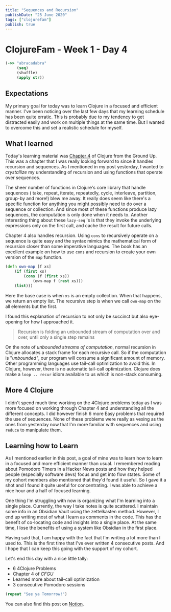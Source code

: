```yaml
---
title: "Sequences and Recursion"
publishDate: "25 June 2020"
tags: ["clojurefam"]
publish: true
---
```


# ClojureFam - Week 1 - Day 4

```clojure
(->> "abracadabra"
     (seq)
     (shuffle)
     (apply str))
```

## Expectations

My primary goal for today was to learn Clojure in a focused and efficient manner. I've been noticing over the last few days that my learning schedule has been quite erratic. This is probably due to my tendency to get distracted easily and work on multiple things at the same time. But I wanted to overcome this and set a realistic schedule for myself.

## What I learned

Today's learning material was [Chapter 4](https://aphyr.com/posts/304-clojure-from-the-ground-up-sequences) of Clojure from the Ground Up. This was a chapter that I was really looking forward to since it handles recursion and sequences. As I mentioned in my post yesterday, I wanted to _crystallize_ my understanding of recursion and using functions that operate over sequences.

The sheer number of functions in Clojure's core library that handle sequences ( take, repeat, iterate, repeatedly, cycle, interleave, partition, group-by and more!) blew me away. It really does seem like there's a specific function for anything you might possibly need to do over a sequence or collection. And since most of these functions produce lazy sequences, the computation is only done when it needs to. Another interesting thing about these `lazy-seq` 's is that they invoke the underlying expressions only on the first call, and cache the result for future calls.

Chapter 4 also handles recursion. Using `cons` to recursively operate on a sequence is quite easy and the syntax mimics the mathematical form of recursion closer than some imperative languages. The book has an excellent example on how to use `cons` and recursion to create your own version of the `map` function.

```clojure
(defn own-map [f xs]
	(if (first xs)
		(cons (f (first xs))
			(own-map f (rest xs)))
	(list)))
```

Here the base case is when `xs` is an empty collection. When that happens, we return an empty list. The recursive step is when we call `own-map` on the all elements but the first.

I found this explanation of recursion to not only be succinct but also eye-opening for how I approached it.

> Recursion is folding an unbounded stream of computation over and over, until only a single step remains

On the note of _unbounded streams of computation_, normal recursion in Clojure allocates a stack frame for each recursive call. So if the computation is "_unbounded"_, our program will consume a significant amount of memory. Other programming languages use tail-call optimization to avoid this. In Clojure, however, there is no automatic tail-call optimization. Clojure does make a `loop .. recur` idiom available to us which is non-stack consuming.

## More 4 Clojure

I didn't spend much time working on the 4Clojure problems today as I was more focused on working through Chapter 4 and understanding all the different concepts. I did however finish 6 more Easy problems that required the use of sequences. None of these problems were really as vexing as the ones from yesterday now that I'm more familiar with sequences and using `reduce` to manipulate them.

## Learning how to Learn

As I mentioned earlier in this post, a goal of mine was to learn how to learn in a focused and more efficient manner than usual. I remembered reading about Pomodoro Timers in a Hacker News posts and how they helped people (especially software devs) focus and get into flow states. Some of my cohort members also mentioned that they'd found it useful. So I gave it a shot and I found it quite useful for concentrating. I was able to achieve a nice hour and a half of focused learning.

One thing I'm struggling with now is organizing what I'm learning into a single place. Currently, the way I take notes is quite scattered. I maintain some info in an Obsidian Vault using the zettelkasten method. However, I end up writing most of what I learn as comments in the code. This has the benefit of co-locating code and insights into a single place. At the same time, I lose the benefits of using a system like Obsidian in the first place.

Having said that, I am happy with the fact that I'm writing a lot more than I used to. This is the first time that I've ever written 4 consecutive posts. And I hope that I can keep this going with the support of my cohort.

Let's end this day with a nice little tally:

- 6 4Clojure Problems
- Chapter 4 of _CFGU_
- Learned more about tail-call optimization
- 3 consecutive Pomodoro sessions

```clojure
(repeat "See ya Tomorrow!")
```

You can also find this post on [Notion](https://www.notion.so/itsrainingmani/Clojure-Fam-Week-1-Day-4-9545bfab199241a5bf9e80e4788f6bda).
